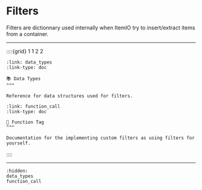# Filters

Filters are dictionnary used internally when ItemIO try to insert/extract items from a container.


---

::::{grid} 1 1 2 2
```{grid-item-card}
:link: data_types
:link-type: doc

📚 Data Types
^^^

Reference for data structures used for filters.
```

```{grid-item-card}
:link: function_call
:link-type: doc

🔧 Function Tag
^^^

Documentation for the implementing custom filters as using filters for yourself.
```

::::

---


```{toctree}
:hidden:
data_types
function_call
```
